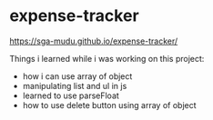 # expense-tracker

https://sga-mudu.github.io/expense-tracker/

Things i learned while i was working on this project:
- how i can use array of object
- manipulating list and ul in js
- learned to use parseFloat
- how to use delete button using array of object
